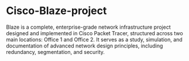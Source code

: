 # Cisco-Blaze-project
Blaze is a complete, enterprise-grade network infrastructure project designed and implemented in Cisco Packet Tracer, structured across two main locations: Office 1 and Office 2. It serves as a study, simulation, and documentation of advanced network design principles, including redundancy, segmentation, and security.
